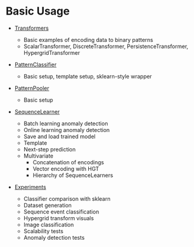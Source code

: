 # Basic Usage

- [Transformers](transformers)
    - Basic examples of encoding data to binary patterns
    - ScalarTransformer, DiscreteTransformer, PersistenceTransformer, HypergridTransformer

- [PatternClassifier](classification)
    - Basic setup, template setup, sklearn-style wrapper

- [PatternPooler](pooling)
    - Basic setup

- [SequenceLearner](sequence_learner)
    - Batch learning anomaly detection
    - Online learning anomaly detection
    - Save and load trained model
    - Template
    - Next-step prediction
    - Multivariate
        - Concatenation of encodings
        - Vector encoding with HGT
        - Hierarchy of SequenceLearners

- [Experiments](experiments)
    - Classifier comparison with sklearn
    - Dataset generation
    - Sequence event classification
    - Hypergrid transform visuals
    - Image classification
    - Scalability tests
    - Anomaly detection tests

